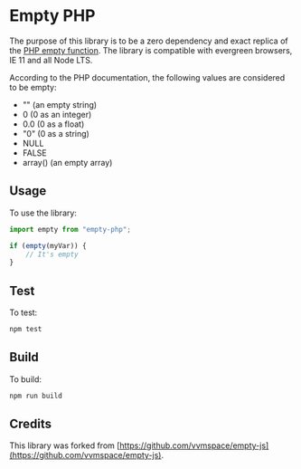 # Empty PHP

The purpose of this library is to be a zero dependency and exact replica of the [PHP empty function](https://www.php.net/manual/en/function.empty.php). The library is compatible with evergreen browsers, IE 11 and all Node LTS.

According to the PHP documentation, the following values are considered to be empty:

* "" (an empty string)
* 0 (0 as an integer)
* 0.0 (0 as a float)
* "0" (0 as a string)
* NULL
* FALSE
* array() (an empty array)

## Usage

To use the library:

```javascript
import empty from "empty-php";

if (empty(myVar)) {
    // It's empty
}
```


## Test

To test:

```bash
npm test
```

## Build

To build:

```bash
npm run build
```

## Credits

This library was forked from [https://github.com/vvmspace/empty-js](https://github.com/vvmspace/empty-js).
